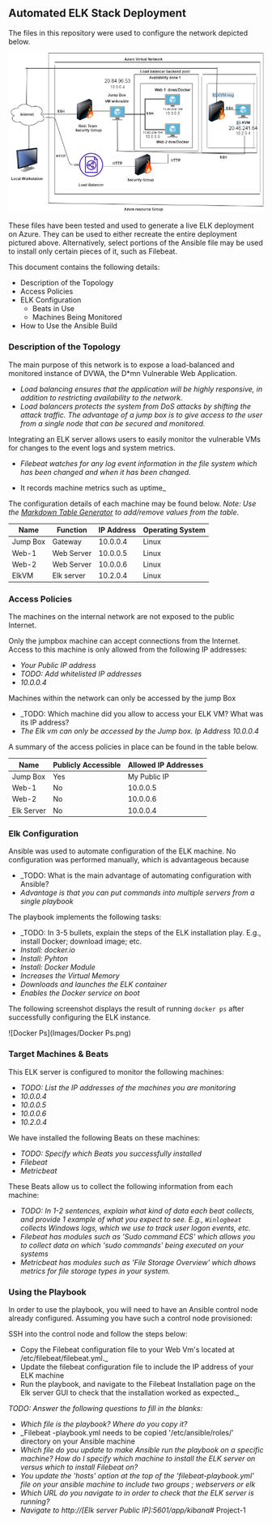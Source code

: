 ## Automated ELK Stack Deployment

The files in this repository were used to configure the network depicted below.

![Network Diagram](Diagrams/Network-Diagram.png)

These files have been tested and used to generate a live ELK deployment on Azure. They can be used to either recreate the entire deployment pictured above. Alternatively, select portions of the Ansible file may be used to install only certain pieces of it, such as Filebeat.


This document contains the following details:
- Description of the Topology
- Access Policies
- ELK Configuration
  - Beats in Use
  - Machines Being Monitored
- How to Use the Ansible Build


### Description of the Topology

The main purpose of this network is to expose a load-balanced and monitored instance of DVWA, the D*mn Vulnerable Web Application.

- _Load balancing ensures that the application will be highly responsive, in addition to restricting availability to the network._
- _Load balancers protects the system from DoS attacks by shifting the attack traffic.
The advantage of a jump box is to give access to the user from a single node that can be secured and monitored._

Integrating an ELK server allows users to easily monitor the vulnerable VMs for changes to the event logs and system metrics.
- _Filebeat watches for any log event information in the file system which has been changed and when it has been changed._

- It records machine metrics such as uptime_

The configuration details of each machine may be found below.
_Note: Use the [Markdown Table Generator](http://www.tablesgenerator.com/markdown_tables) to add/remove values from the table_.

| Name     | Function | IP Address | Operating System |
|----------|----------|------------|------------------|
| Jump Box | Gateway  | 10.0.0.4   | Linux            |
| Web-1    |Web Server| 10.0.0.5   | Linux            |
| Web-2    |Web Server| 10.0.0.6   | Linux            |
| ElkVM    |Elk server| 10.2.0.4   | Linux            |

### Access Policies

The machines on the internal network are not exposed to the public Internet. 

Only the jumpbox machine can accept connections from the Internet. Access to this machine is only allowed from the following IP addresses: 
- _Your Public IP address_
- _TODO: Add whitelisted IP addresses_ 
- _10.0.0.4_ 

Machines within the network can only be accessed by the jump Box
- _TODO: Which machine did you allow to access your ELK VM? What was its IP address? 
- _The Elk vm can only be accessed by the Jump box. Ip Address 10.0.0.4_

A summary of the access policies in place can be found in the table below.

| Name     | Publicly Accessible | Allowed IP Addresses |
|----------|---------------------|----------------------|
| Jump Box | Yes                 | My Public IP         |
| Web-1    | No                  | 10.0.0.5             |
| Web-2    | No                  | 10.0.0.6             |
|Elk Server| No                  | 10.0.0.4             |

### Elk Configuration

Ansible was used to automate configuration of the ELK machine. No configuration was performed manually, which is advantageous because 
- _TODO: What is the main advantage of automating configuration with Ansible? 
- _Advantage is that you can put commands into multiple servers from a single playbook_

The playbook implements the following tasks:
- _TODO: In 3-5 bullets, explain the steps of the ELK installation play. E.g., install Docker; download image; etc.
- _Install: docker.io_
- _Install: Pyhton_
- _Install: Docker Module_
- _Increases the Virtual Memory_
- _Downloads and launches the ELK container_
- _Enables the Docker service on boot_

The following screenshot displays the result of running `docker ps` after successfully configuring the ELK instance.

![Docker Ps](Images/Docker Ps.png)

### Target Machines & Beats
This ELK server is configured to monitor the following machines:
- _TODO: List the IP addresses of the machines you are monitoring_
- _10.0.0.4_
- _10.0.0.5_
- _10.0.0.6_
- _10.2.0.4_

We have installed the following Beats on these machines:
- _TODO: Specify which Beats you successfully installed_
- _Filebeat_
- _Metricbeat_

These Beats allow us to collect the following information from each machine:
- _TODO: In 1-2 sentences, explain what kind of data each beat collects, and provide 1 example of what you expect to see. E.g., `Winlogbeat` collects Windows logs, which we use to track user logon events, etc._
- _Filebeat has modules such as 'Sudo command ECS' which allows you to collect data on which 'sudo commands' being executed on your systems_
- _Metricbeat has modules such as 'File Storage Overview' which dhows metrics for file storage types in your system._

### Using the Playbook
In order to use the playbook, you will need to have an Ansible control node already configured. Assuming you have such a control node provisioned: 

SSH into the control node and follow the steps below:
- Copy the Filebeat configuration file to your Web Vm's located at /etc/filebeat/filebeat.yml._
- Update the filebeat configuration file to include the IP address of your ELK machine
- Run the playbook, and navigate to the Filebeat Installation page on the Elk server GUI to check that the installation worked as expected._

_TODO: Answer the following questions to fill in the blanks:_
- _Which file is the playbook? Where do you copy it?_
- _Filebeat -playbook.yml needs to be copied '/etc/ansible/roles/' directory on your Ansible machine
- _Which file do you update to make Ansible run the playbook on a specific machine? How do I specify which machine to install the ELK server on versus which to install Filebeat on?_
- _You update the 'hosts' option at the top of the 'filebeat-playbook.yml' file on your ansible machine to include two groups ; webservers or elk_
- _Which URL do you navigate to in order to check that the ELK server is running?_
- _Navigate to http://[Elk server Public IP]:5601/app/kibana_# Project-1